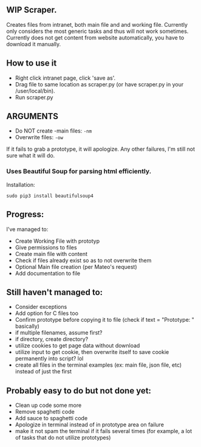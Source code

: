 ## WIP Scraper.

Creates files from intranet, both main file and and working file. Currently only considers the most generic tasks and thus will not work sometimes.
Currently does not get content from website automatically, you have to download it manually.

## How to use it
- Right click intranet page, click 'save as'. 
- Drag file to same location as scraper.py (or have scraper.py in your /user/local/bin).
- Run scraper.py

## ARGUMENTS
- Do NOT create -main files: <code>-nm</code>
- Overwrite files: <code>-ow</code>

If it fails to grab a prototype, it will apologize.
Any other failures, I'm still not sure what it will do.

### Uses Beautiful Soup for parsing html efficiently. 
Installation: 

`sudo pip3 install beautifulsoup4`

## Progress:
I've managed to:

- Create Working File with prototyp
- Give permissions to files
- Create main file with content
- Check if files already exist so as to not overwrite them
- Optional Main file creation (per Mateo's request)
- Add documentation to file

## Still haven't managed to:
- Consider exceptions
- Add option for C files too
- Confirm prototype before copying it to file (check if text = "Prototype: " basically)
- if multiple filenames, assume first?
- if directory, create directory?
- utilize cookies to get page data without download
- utilize input to get cookie, then overwrite itself to save cookie permanently into script? lol
- create all files in the terminal examples (ex: main file, json file, etc) instead of just the first

## Probably easy to do but not done yet:
- Clean up code some more
- Remove spaghetti code
- Add sauce to spaghetti code
- Apologize in terminal instead of in prototype area on failure
- make it not spam the terminal if it fails several times (for example, a lot of tasks that do not utilize prototypes)

